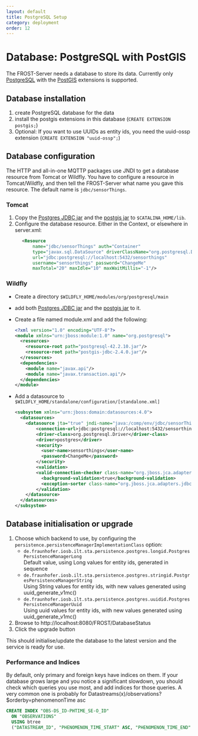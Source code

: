 ```yaml
---
layout: default
title: PostgreSQL Setup
category: deployment
order: 12
---
```


# Database: PostgreSQL with PostGIS

The FROST-Server needs a database to store its data. Currently only [PostgreSQL](https://www.postgresql.org/) with the [PostGIS](https://postgis.net/) extensions is supported.

## Database installation

1. create PostgreSQL database for the data
2. install the postgis extensions in this database (`CREATE EXTENSION postgis;`)
3. Optional: If you want to use UUIDs as entity ids, you need the uuid-ossp extension (`CREATE EXTENSION "uuid-ossp";`)

## Database configuration

The HTTP and all-in-one MQTTP packages use JNDI to get a database resource from Tomcat or Wildfly. You have to configure
a resource in Tomcat/Wildfly, and then tell the FROST-Server what name you gave this resource.
The default name is `jdbc/sensorThings`.

### Tomcat

1. Copy the [Postgres JDBC jar](https://repo.maven.apache.org/maven2/org/postgresql/postgresql/42.2.10/postgresql-42.2.10.jar)
   and the [postgis jar](https://repo.maven.apache.org/maven2/net/postgis/postgis-jdbc/2.4.0/postgis-jdbc-2.4.0.jar) to `$CATALINA_HOME/lib`.
2. Configure the database resource. Either in the Context, or elsewhere in server.xml:

  ```xml
        <Resource
            name="jdbc/sensorThings" auth="Container"
            type="javax.sql.DataSource" driverClassName="org.postgresql.Driver"
            url="jdbc:postgresql://localhost:5432/sensorthings"
            username="sensorthings" password="ChangeMe"
            maxTotal="20" maxIdle="10" maxWaitMillis="-1"/>
  ```

### Wildfly

* Create a directory `$WILDFLY_HOME/modules/org/postgresql/main`
* add both [Postgres JDBC jar](https://repo.maven.apache.org/maven2/org/postgresql/postgresql/42.2.10/postgresql-42.2.10.jar)
  and the [postgis jar](https://repo.maven.apache.org/maven2/net/postgis/postgis-jdbc/2.4.0/postgis-jdbc-2.4.0.jar) to it.
* Create a file named module.xml and add the following:

  ```xml
  <?xml version="1.0" encoding="UTF-8"?>
  <module xmlns="urn:jboss:module:1.0" name="org.postgresql">
    <resources>
      <resource-root path="postgresql-42.2.10.jar"/>
      <resource-root path="postgis-jdbc-2.4.0.jar"/>
    </resources>
    <dependencies>
      <module name="javax.api"/>
      <module name="javax.transaction.api"/>
    </dependencies>
  </module>
  ```
* Add a datasource to `$WILDFLY_HOME/standalone/configuration/[standalone.xml]`
  ```xml
  <subsystem xmlns="urn:jboss:domain:datasources:4.0">
    <datasources>
      <datasource jta="true" jndi-name="java:/comp/env/jdbc/sensorThings" pool-name="Sensorthings" enabled="true" use-ccm="true">
          <connection-url>jdbc:postgresql://localhost:5432/sensorthings</connection-url>
          <driver-class>org.postgresql.Driver</driver-class>
          <driver>postgres</driver>
          <security>
            <user-name>sensorthings</user-name>
            <password>ChangeMe</password>
          </security>
          <validation>
          <valid-connection-checker class-name="org.jboss.jca.adapters.jdbc.extensions.postgres.PostgreSQLValidConnectionChecker"/>
            <background-validation>true</background-validation>
            <exception-sorter class-name="org.jboss.jca.adapters.jdbc.extensions.postgres.PostgreSQLExceptionSorter"/>
          </validation>
      </datasource>
    </datasources>
  </subsystem>
  ```

## Database initialisation or upgrade

1. Choose which backend to use, by configuring the `persistence.persistenceManagerImplementationClass` option:
   * `de.fraunhofer.iosb.ilt.sta.persistence.postgres.longid.PostgresPersistenceManagerLong`  
     Default value, using Long values for entity ids, generated in sequence
   * `de.fraunhofer.iosb.ilt.sta.persistence.postgres.stringid.PostgresPersistenceManagerString`  
     Using String values for entity ids, with new values generated using uuid_generate_v1mc()
   * `de.fraunhofer.iosb.ilt.sta.persistence.postgres.uuidid.PostgresPersistenceManagerUuid`  
     Using uuid values for entity ids, with new values generated using uuid_generate_v1mc()
2. Browse to http://localhost:8080/FROST/DatabaseStatus
3. Click the upgrade button

This should initialise/update the database to the latest version and the service is ready for use.

### Performance and Indices

By default, only primary and foreign keys have indices on them. If your database grows large
and you notice a significant slowdown, you should check which queries you use most, and
add indices for those queries. A very common one is probably for
Datastreams(x)/observations?$orderby=phenomenonTime asc

```sql
CREATE INDEX "OBS-DS_ID-PHTIME_SE-O_ID"
  ON "OBSERVATIONS"
  USING btree
  ("DATASTREAM_ID", "PHENOMENON_TIME_START" ASC, "PHENOMENON_TIME_END" ASC);
```


